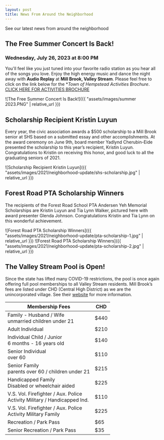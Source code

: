 ```yaml
---
layout: post
title: News From Around the Neighborhood
---
```


See our latest news from around the neighborhood

## The Free Summer Concert Is Back!

### Wednesday, July 26, 2023 at 8:00 PM

You'll feel like you just tuned into your favorite radio station as you hear
all of the songs you love.  Enjoy the high energy music and dance the night away with **Audio Replay** at **Mill Brook, Valley Stream**.  Please feel free to click on the link below for the **Town of Hempstead* *Activities Brochure*. 
[CLICK HERE FOR ACTIVITIES BROCHURE](https://hempsteadny.gov/DocumentCenter/View/5666/Summer-Brochure-2023)

![The Free Summer Concert Is Back!]({{ "assets/images/summer 2023.PNG" | relative_url }})

## Scholarship Recipient Kristin Luyun

Every year, the civic association awards a $500 scholarship to a Mill Brook
senior at SHS based on a submitted essay and other accomplishments. At the
award ceremony on June 9th, board member Yadlynd Cherubin-Eide presented the
scholarship to this year’s recipient, Kristin Luyun. Congratulations to
Kristin on receiving this honor, and good luck to all the graduating seniors of
2021.

![Scholarship Recipient Kristin Luyun]({{ "assets/images/2021/neighborhood-update/shs-scholarship.jpg" | relative_url }})

## Forest Road PTA Scholarship Winners

The recipients of the Forest Road School PTA Andersen Yeh Memorial Scholarships
are Kristin Luyun and Tia Lynn Walker, pictured here with award presenter
Glenda Johnson. Congratulations Kristin and Tia Lynn on this wonderful
achievement.

![Forest Road PTA Scholarship Winners]({{ "assets/images/2021/neighborhood-update/pta-scholarship-1.jpg" | relative_url }})
![Forest Road PTA Scholarship Winners]({{ "assets/images/2021/neighborhood-update/pta-scholarship-2.jpg" | relative_url }})

## The Valley Stream Pool is Open!

Since the state has lifted many COVID-19 restrictions, the pool is once again
offering full pool memberships to all Valley Stream residents. Mill Brook’s
fees are listed under CHD (Central High District) as we are the unincorporated
village. See their [website](https://www.vsvny.org/pool) for more information.

| Membership Fees | CHD |
| --------------- | --- |
| Family - Husband / Wife<br>unmarried children under 21 | $440 |
| Adult Individual | $210 |
| Individual Child / Junior<br>6 months - 16 years old | $140 |
| Senior Individual<br>over 60 | $110 |
| Senior Family<br>parents over 60 / children under 21 | $215 |
| Handicapped Family<br>Disabled or wheelchair aided | $225 |
| V.S. Vol. Firefighter / Aux. Police<br>Activity Military / Handicapped Ind. | $110 |
| V.S. Vol. Firefighter / Aux. Police<br>Activity Military Family | $225 |
| Recreation / Park Pass | $65 |
| Senior Recreation / Park Pass | $35 |
